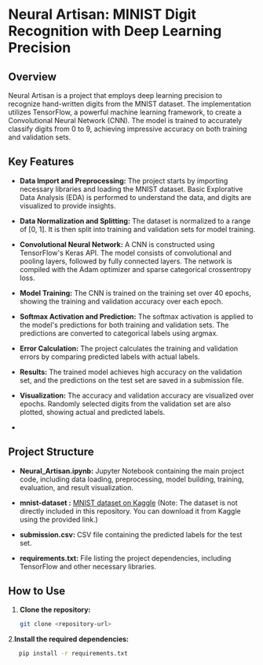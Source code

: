 # Neural Artisan: MINIST Digit Recognition with Deep Learning Precision

## Overview

Neural Artisan is a project that employs deep learning precision to recognize hand-written digits from the MNIST dataset. The implementation utilizes TensorFlow, a powerful machine learning framework, to create a Convolutional Neural Network (CNN). The model is trained to accurately classify digits from 0 to 9, achieving impressive accuracy on both training and validation sets.

## Key Features

- **Data Import and Preprocessing:** The project starts by importing necessary libraries and loading the MNIST dataset. Basic Explorative Data Analysis (EDA) is performed to understand the data, and digits are visualized to provide insights.

- **Data Normalization and Splitting:** The dataset is normalized to a range of [0, 1]. It is then split into training and validation sets for model training.

- **Convolutional Neural Network:** A CNN is constructed using TensorFlow's Keras API. The model consists of convolutional and pooling layers, followed by fully connected layers. The network is compiled with the Adam optimizer and sparse categorical crossentropy loss.

- **Model Training:** The CNN is trained on the training set over 40 epochs, showing the training and validation accuracy over each epoch.

- **Softmax Activation and Prediction:** The softmax activation is applied to the model's predictions for both training and validation sets. The predictions are converted to categorical labels using argmax.

- **Error Calculation:** The project calculates the training and validation errors by comparing predicted labels with actual labels.

- **Results:** The trained model achieves high accuracy on the validation set, and the predictions on the test set are saved in a submission file.

- **Visualization:** The accuracy and validation accuracy are visualized over epochs. Randomly selected digits from the validation set are also plotted, showing actual and predicted labels.
- 

## Project Structure

- **Neural_Artisan.ipynb:** Jupyter Notebook containing the main project code, including data loading, preprocessing, model building, training, evaluation, and result visualization.

- **mnist-dataset :** [MNIST dataset on Kaggle](https://www.kaggle.com/datasets/hojjatk/mnist-dataset) (Note: The dataset is not directly included in this repository. You can download it from Kaggle using the provided link.)

- **submission.csv:** CSV file containing the predicted labels for the test set.

- **requirements.txt:** File listing the project dependencies, including TensorFlow and other necessary libraries.
  
## How to Use

1. **Clone the repository:**

   ```bash
   git clone <repository-url>
2.**Install the required dependencies:**

```bash
   pip install -r requirements.txt
